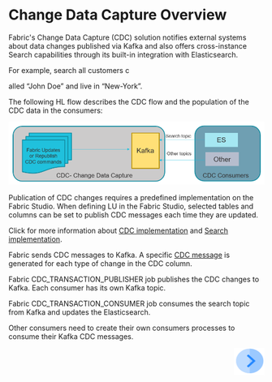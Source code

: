 # Change Data Capture Overview

Fabric's Change Data Capture (CDC) solution notifies external systems about data changes published via Kafka and also offers cross-instance Search capabilities through its built-in integration with Elasticsearch.

For example, search all customers c

alled “John Doe” and live in “New-York”.

The following HL flow describes the CDC flow and the population of the CDC data in the consumers:

![CDC HL Flow](images/cdc_hl_flow.png)



Publication of CDC changes requires  a predefined implementation on the Fabric Studio. When defining LU in the Fabric Studio, selected tables and columns can be set to publish CDC messages each time they are updated. 

Click for more information about [CDC implementation]() and [Search implementation]().

Fabric sends CDC messages to Kafka.  A specific [CDC message](02_cdc_messages.md) is generated for each type of change in the CDC column.

Fabric CDC_TRANSACTION_PUBLISHER job publishes the CDC changes to Kafka. Each consumer has its own Kafka topic.

Fabric CDC_TRANSACTION_CONSUMER job consumes the search topic from Kafka and updates the Elasticsearch.

Other consumers need to create their own consumers processes to consume their Kafka CDC messages. 



[<img align="right" width="60" height="54" src="/articles/images/Next.png">](02_cdc_messages.md)




